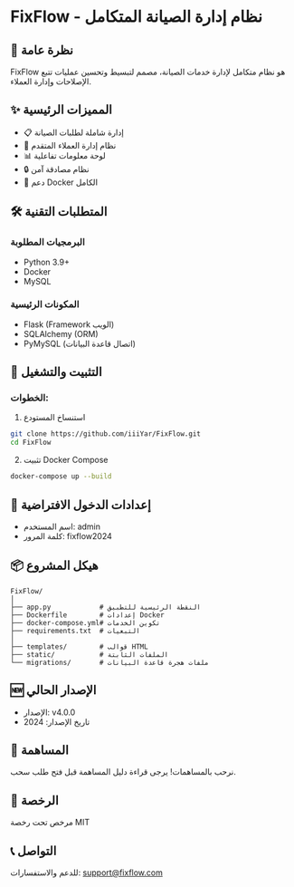 # FixFlow - نظام إدارة الصيانة المتكامل

## 🚀 نظرة عامة

FixFlow هو نظام متكامل لإدارة خدمات الصيانة، مصمم لتبسيط وتحسين عمليات تتبع الإصلاحات وإدارة العملاء.

## ✨ المميزات الرئيسية

- 📋 إدارة شاملة لطلبات الصيانة
- 👥 نظام إدارة العملاء المتقدم
- 📊 لوحة معلومات تفاعلية
- 🔒 نظام مصادقة آمن
- 🐳 دعم Docker الكامل

## 🛠 المتطلبات التقنية

### البرمجيات المطلوبة
- Python 3.9+
- Docker
- MySQL

### المكونات الرئيسية
- Flask (Framework الويب)
- SQLAlchemy (ORM)
- PyMySQL (اتصال قاعدة البيانات)

## 🚀 التثبيت والتشغيل

### الخطوات:
1. استنساخ المستودع
```bash
git clone https://github.com/iiiYar/FixFlow.git
cd FixFlow
```

2. تثبيت Docker Compose
```bash
docker-compose up --build
```

## 🔐 إعدادات الدخول الافتراضية

- اسم المستخدم: admin
- كلمة المرور: fixflow2024

## 📦 هيكل المشروع
```
FixFlow/
│
├── app.py            # النقطة الرئيسية للتطبيق
├── Dockerfile        # إعدادات Docker
├── docker-compose.yml# تكوين الخدمات
├── requirements.txt  # التبعيات
│
├── templates/        # قوالب HTML
├── static/           # الملفات الثابتة
└── migrations/       # ملفات هجرة قاعدة البيانات
```

## 🆕 الإصدار الحالي
- الإصدار: v4.0.0
- تاريخ الإصدار: 2024

## 🤝 المساهمة
نرحب بالمساهمات! يرجى قراءة دليل المساهمة قبل فتح طلب سحب.

## 📄 الرخصة
مرخص تحت رخصة MIT

## 📞 التواصل
للدعم والاستفسارات: support@fixflow.com
